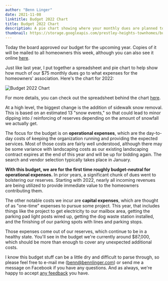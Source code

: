 ```yaml
---
author: "Benn Linger"
date: 2021-11-08
linktitle: Budget 2022 Chart
title: Budget 2022 Chart
description: A pie chart showing where your monthly dues are planned to go for 2022.
thumbnail: https://storage.googleapis.com/prestley-heights-townhomes/budget-2022-chart.png
---
```


Today the board approved our budget for the upcoming year. Copies of it will be mailed to all homeowners this week, although you can also see it online [here](https://storage.googleapis.com/prestley-heights-townhomes/budget-2022.pdf).

Just like last year, I put together a spreadsheet and pie chart to help show how much of our $75 monthly dues go to what expenses for the homeowners' association. Here's the chart for 2022:

![Budget 2022 Chart](https://storage.googleapis.com/prestley-heights-townhomes/budget-2022-chart.png)

For more details, you can check out the spreadsheet behind the chart [here](https://docs.google.com/spreadsheets/d/1nE8Fyj811xuvtkJh8tbQJ9UlghOTCCPLl0YyBbYbo0A/edit#gid=0).

At a high level, the biggest change is the addition of sidewalk snow removal. This is based on an estimated 13 "snow events," so that could lead to minor dipping into / reinforcing of reserves depending on the amount of snowfall we actually get.

The focus for the budget is on **operational expenses**, which are the day-to-day costs of keeping the organization running and providing the expected services. Most of those costs are fairly well understood, although there may be some variance with landscaping costs as our existing landscaping contract expires at the end of this year and will be up for bidding again. The search and vendor selection typically takes place in January.

**With this budget, we are for the first time roughly budget-neutral for operational expenses.** In prior years, a significant chunk of dues went to bolstering our reserves. Starting with 2022, nearly all incoming revenues are being utilized to provide immediate value to the homeowners contributing them.

The other notable costs we incur are **capital expenses**, which are thought of as "one-time" expenses to pursue some project. This year, that includes things like the project to get electricity to our mailbox area, getting the parking pad light posts wired up, getting the dog waste station installed, and the finishing of our parking spots with lines and parking stops.

Those expenses come out of our reserves, which continue to be in a healthy state. You'll see in the budget we're currently around $87,000, which should be more than enough to cover any unexpected additional costs.

I know this budget stuff can be a little dry and difficult to parse through, so please feel free to e-mail me ([benn@bennlinger.com](mailto:benn@bennlinger.com)) or send me a message on Facebook if you have any questions. And as always, we're happy to accept [any feedback](../seeking-feedback/) you have.